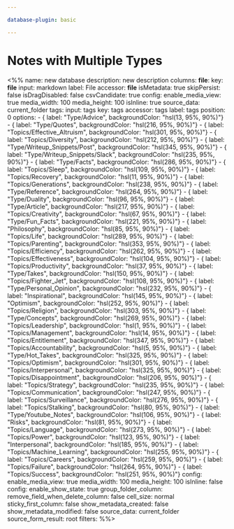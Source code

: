 ```yaml
---

database-plugin: basic

---
```

# Notes with Multiple Types

<%%
name: new database
description: new description
columns:
  __file__:
    key: __file__
    input: markdown
    label: File
    accessor: __file__
    isMetadata: true
    skipPersist: false
    isDragDisabled: false
    csvCandidate: true
    config:
      enable_media_view: true
      media_width: 100
      media_height: 100
      isInline: true
      source_data: current_folder
  tags:
    input: tags
    key: tags
    accessor: tags
    label: tags
    position: 0
    options:
      - { label: "Type/Advice", backgroundColor: "hsl(13, 95%, 90%)"}
      - { label: "Type/Quotes", backgroundColor: "hsl(216, 95%, 90%)"}
      - { label: "Topics/Effective_Altruism", backgroundColor: "hsl(301, 95%, 90%)"}
      - { label: "Topics/Diversity", backgroundColor: "hsl(212, 95%, 90%)"}
      - { label: "Type/Writeup_Snippets/Post", backgroundColor: "hsl(345, 95%, 90%)"}
      - { label: "Type/Writeup_Snippets/Slack", backgroundColor: "hsl(235, 95%, 90%)"}
      - { label: "Type/Facts", backgroundColor: "hsl(286, 95%, 90%)"}
      - { label: "Topics/Sleep", backgroundColor: "hsl(109, 95%, 90%)"}
      - { label: "Topics/Recovery", backgroundColor: "hsl(11, 95%, 90%)"}
      - { label: "Topics/Generations", backgroundColor: "hsl(238, 95%, 90%)"}
      - { label: "Type/Reference", backgroundColor: "hsl(264, 95%, 90%)"}
      - { label: "Type/Duality", backgroundColor: "hsl(96, 95%, 90%)"}
      - { label: "Type/Article", backgroundColor: "hsl(217, 95%, 90%)"}
      - { label: "Topics/Creativity", backgroundColor: "hsl(67, 95%, 90%)"}
      - { label: "Type/Fun_Facts", backgroundColor: "hsl(221, 95%, 90%)"}
      - { label: "Philosophy", backgroundColor: "hsl(85, 95%, 90%)"}
      - { label: "Topics/Life", backgroundColor: "hsl(289, 95%, 90%)"}
      - { label: "Topics/Parenting", backgroundColor: "hsl(353, 95%, 90%)"}
      - { label: "Topics/Efficiency", backgroundColor: "hsl(262, 95%, 90%)"}
      - { label: "Topics/Effectiveness", backgroundColor: "hsl(104, 95%, 90%)"}
      - { label: "Topics/Productivity", backgroundColor: "hsl(37, 95%, 90%)"}
      - { label: "Type/Takes", backgroundColor: "hsl(150, 95%, 90%)"}
      - { label: "Topics/Fighter_Jet", backgroundColor: "hsl(108, 95%, 90%)"}
      - { label: "Type/Personal_Opinion", backgroundColor: "hsl(232, 95%, 90%)"}
      - { label: "Inspirational", backgroundColor: "hsl(145, 95%, 90%)"}
      - { label: "Optimism", backgroundColor: "hsl(252, 95%, 90%)"}
      - { label: "Topics/Religion", backgroundColor: "hsl(303, 95%, 90%)"}
      - { label: "Type/Concepts", backgroundColor: "hsl(269, 95%, 90%)"}
      - { label: "Topics/Leadership", backgroundColor: "hsl(1, 95%, 90%)"}
      - { label: "Topics/Management", backgroundColor: "hsl(14, 95%, 90%)"}
      - { label: "Topics/Entitlement", backgroundColor: "hsl(347, 95%, 90%)"}
      - { label: "Topics/Accountability", backgroundColor: "hsl(5, 95%, 90%)"}
      - { label: "Type/Hot_Takes", backgroundColor: "hsl(325, 95%, 90%)"}
      - { label: "Topics/Optimism", backgroundColor: "hsl(301, 95%, 90%)"}
      - { label: "Topics/Interpersonal", backgroundColor: "hsl(325, 95%, 90%)"}
      - { label: "Topics/Disappointment", backgroundColor: "hsl(206, 95%, 90%)"}
      - { label: "Topics/Strategy", backgroundColor: "hsl(235, 95%, 90%)"}
      - { label: "Topics/Communication", backgroundColor: "hsl(247, 95%, 90%)"}
      - { label: "Topics/Surveillance", backgroundColor: "hsl(276, 95%, 90%)"}
      - { label: "Topics/Stalking", backgroundColor: "hsl(80, 95%, 90%)"}
      - { label: "Type/Youtube_Notes", backgroundColor: "hsl(106, 95%, 90%)"}
      - { label: "Risks", backgroundColor: "hsl(81, 95%, 90%)"}
      - { label: "Topics/Language", backgroundColor: "hsl(273, 95%, 90%)"}
      - { label: "Topics/Power", backgroundColor: "hsl(123, 95%, 90%)"}
      - { label: "Interpersonal", backgroundColor: "hsl(185, 95%, 90%)"}
      - { label: "Topics/Machine_Learning", backgroundColor: "hsl(255, 95%, 90%)"}
      - { label: "Topics/Careers", backgroundColor: "hsl(259, 95%, 90%)"}
      - { label: "Topics/Failure", backgroundColor: "hsl(264, 95%, 90%)"}
      - { label: "Topics/Success", backgroundColor: "hsl(251, 95%, 90%)"}
    config:
      enable_media_view: true
      media_width: 100
      media_height: 100
      isInline: false
config:
  enable_show_state: true
  group_folder_column: 
  remove_field_when_delete_column: false
  cell_size: normal
  sticky_first_column: false
  show_metadata_created: false
  show_metadata_modified: false
  source_data: current_folder
  source_form_result: root
filters:
%%>